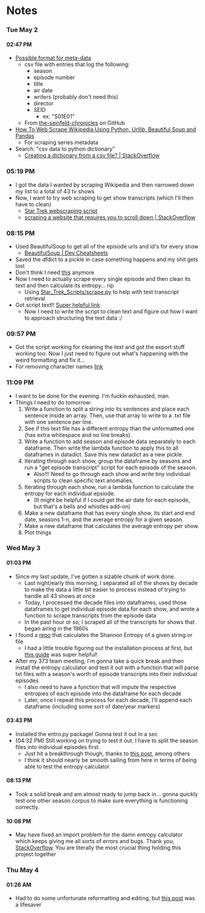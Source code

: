 # Notes
### Tue May 2
#### 02:47 PM
- [Possible format for meta-data](https://github.com/4m4n5/the-seinfeld-chronicles/blob/master/episode_info.csv)
    - csv file with entries that log the following:
        - season
        - episode number
        - title
        - air date
        - writers (probably don't need this)
        - director
        - SEID
            - ex: "S01E01"
    - From [the-seinfeld-chronicles](https://github.com/4m4n5/the-seinfeld-chronicles) on GitHub
- [How To Web Scrape Wikipedia Using Python, Urllib, Beautiful Soup and Pandas](https://alanhylands.com/how-to-web-scrape-wikipedia-python-urllib-beautiful-soup-pandas/)
    - For scraping series metadata
- Search: "csv data to python dictionary"
    - [Creating a dictionary from a csv file? | StackOverflow](https://stackoverflow.com/questions/6740918/creating-a-dictionary-from-a-csv-file)
### 05:19 PM
- I got the data I wanted by scraping Wikipedia and then narrowed down my list to a total of 43 tv shows
- Now, I want to try web scraping to get show transcripts (which I'll then have to clean)
    - [Star Trek webscraping script](https://github.com/BirkoRuzicka/Star-Trek-Transcripts/blob/main/StarTrek_webscraping.py)
    - [scraping a website that requires you to scroll down | StackOverflow](https://stackoverflow.com/questions/45620396/scraping-a-website-that-requires-you-to-scroll-down)
### 08:15 PM
- Used BeautifulSoup to get all of the episode urls and id's for every show
    - [BeautifulSoup | Dev Cheatsheets](https://michaelcurrin.github.io/dev-cheatsheets/cheatsheets/python/libraries/beautifulsoup.html)
- Saved the dfdict to a pickle in case something happens and my shit gets lost
- Don't think I need [this](https://towardsdatascience.com/scraping-from-all-over-wikipedia-4aecadcedf11) anymore
- Now I need to actually scrape every single episode and then clean its text and then calculate its entropy... rip
    - Using [Star_Trek_Scripts/scrape.py](https://github.com/GJBroughton/Star_Trek_Scripts/blob/master/scrape.py) to help with test transcript retrieval
- Got script text!! [Super helpful link](https://proxyway.com/knowledge-base/how-to-get-text-from-div-using-beautifulsoup)
    - Now I need to write the script to clean text and figure out how I want to approach structuring the text data :/
### 09:57 PM
- Got the script working for cleaning the text and got the export stuff working too. Now I just need to figure out what's happening with the weird formatting and fix it...
- For removing character names [link](https://stackoverflow.com/questions/49281051/removing-capital-letters-from-a-python-string)
### 11:09 PM
- I want to be done for the evening. I'm fuckin exhausted, man.
- Things I need to do tomorrow:
    1. Write a function to split a string into its sentences and place each sentence inside an array. Then, use that array to write to a .txt file with one sentence per line.
    2. See if this text file has a different entropy than the unformatted one (has extra whitespace and no line breaks).
    3. Write a function to add season and episode data separately to each dataframe. Then write the lambda function to apply this to all dataframes in datadict. Save this new datadict as a new pickle.
    4. Iterating through each show, group the dataframe by seasons and run a "get episode transcript" script for each episode of the season.
        - Also!!! Need to go through each show and write tiny individual scripts to clean specific text anomalies.
    5. Iterating through each show, run a lambda function to calculate the entropy for each individual epsiode.
        - (It might be helpful if I could get the air date for each episode, but that's a bells and whistles add-on)
    6. Make a new dataframe that has every single show, its start and end date, seasons 1-n, and the average entropy for a given season.
    7. Make a new dataframe that calculates the average entropy per show.
    8. Plot things
### Wed May 3
#### 01:03 PM
- Since my last update, I've gotten a sizable chunk of work done.
    - Last night/early this morning, I separated all of the shows by decade to make the data a little bit easier to process instead of trying to handle all 43 shows at once
    - Today, I processed the decade files into dataframes, used those dataframes to get individual episode data for each show, and wrote a function to scrape transcripts from the episode data
    - In the past hour or so, I scraped all of the transcripts for shows that began airing in the 1960s
- I found a [repo](https://github.com/creyD/entro.py) that calculates the Shannon Entropy of a given string or file
    - I had a little trouble figuring out the installation process at first, but [this guide](https://adamj.eu/tech/2019/03/11/pip-install-from-a-git-repository/) was super helpful!
- After my 373 team meeting, I'm gonna take a quick break and then install the entropy calculator and test it out with a function that will parse txt files with a season's worth of episode transcripts into their individual episodes
    - I also need to have a function that will impute the respective entropies of each episode into the dataframe for each decade
    - Later, once I repeat this process for each decade, I'll append each dataframe (including some sort of date/year markers)
#### 03:43 PM
- Installed the entro.py package! Gonna test it out in a sec
- (04:32 PM) Still working on trying to test it out. I have to split the season files into individual episodes first.
    - Just hit a breakthrough though, thanks to [this post](https://pynative.com/python-regex-split/), among others
    - I think it should nearly be smooth sailing from here in terms of being able to test the entropy calculator
#### 08:13 PM
- Took a solid break and am almost ready to jump back in... gonna quickly test one other season corpus to make sure everything is functioning correctly.
#### 10:08 PM
- May have fixed an import problem for the damn entropy calculator which keeps giving me all sorts of errors and bugs. Thank you, [StackOverflow](https://stackoverflow.com/questions/48796169/how-to-fix-ipykernel-launcher-py-error-unrecognized-arguments-in-jupyter). You are literally the most crucial thing holding this project together
### Thu May 4
#### 01:26 AM
- Had to do some unfortunate reformatting and editing, but [this post](https://stackoverflow.com/questions/13250046/how-to-keep-leading-zeros-in-a-column-when-reading-csv-with-pandas) was a lifesaver